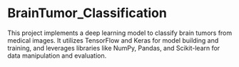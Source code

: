 # BrainTumor_Classification
This project implements a deep learning model to classify brain tumors from medical images. It utilizes TensorFlow and Keras for model building and training, and leverages libraries like NumPy, Pandas, and Scikit-learn for data manipulation and evaluation.
